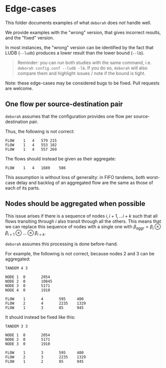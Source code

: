 # Edge-cases

This folder documents examples of what `deborah` does *not* handle well.

We provide examples with the "wrong" version, that gives incorrect results, and the "fixed" version.

In most instances, the "wrong" version can be identified by the fact that LUDB (`--ludb`) produces a lower result than the lower bound (`--lb`).

> Reminder: you can run both studies with the same command, i.e. `deborah config.conf --ludb -lb`.
> If you do so, `deborah` will also compare them and highlight issues / note if the bound is tight.

Note: these edge-cases may be considered bugs to be fixed.
Pull requests are welcome.

## One flow per source-destination pair

`deborah` assumes that the configuration provides one flow per source-destination pair.

Thus, the following is not correct:

```
FLOW	1	4	579	215
FLOW	1	4	553	102
FLOW	1	4	557	269
```

The flows should instead be given as their aggregate:
```
FLOW	1	4	1689	586
```

This assumption is without loss of generality: 
in FIFO tandems, both worst-case delay and backlog of an aggregated flow are the same as those of each of its parts.

## Nodes should be aggregated when possible

This issue arises if there is a sequence of nodes $i, i+1, ... i+k$ such that all flows transiting through $i$ also transit through all the others.
This means that we can replace this sequence of nodes with a single one with $\beta_{aggr} = \beta_{i} \otimes \beta_{i+1} \otimes ... \otimes \beta_{i+k}$.

`deborah` assumes this processing is done before-hand.

For example, the following is not correct, because nodes 2 and 3 can be aggregated:

```
TANDEM 4 3

NODE 1  0       2054
NODE 2  0       10845
NODE 3  0       5171
NODE 4  0       1910

FLOW    1       4       595     400
FLOW    2       4       2235    1329
FLOW    1       3       85      945
```

It should instead be fixed like this:

```
TANDEM 3 3

NODE 1  0       2054
NODE 2  0       5171
NODE 3  0       1910

FLOW    1       3       595     400
FLOW    2       3       2235    1329
FLOW    1       2       85      945
```
